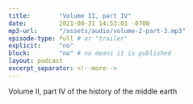 ```yaml
---
title:        "Volume II, part IV"
date:         2021-08-31 14:53:01 -0700
mp3-url:      "/assets/audio/volume-2-part-3.mp3"
episode-type: full # or "trailer"
explicit:     "no"
block:        "no" # no means it is published
layout: podcast
excerpt_separator: <!--more-->
---
```


<!--more-->

Volume II, part IV of the history of the middle earth
